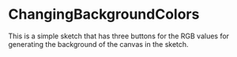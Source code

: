 # ChangingBackgroundColors
This is a simple sketch that has three buttons for the RGB values for generating the background of the canvas in the sketch.
